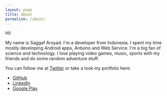 ```yaml
---
layout: page
title: About
permalink: /about/
---
```


Hi!

My name is Saggaf Arsyad. I'm a developer from Indonesia. I spent my time mostly developing Android apps, Arduino and Web Service. I'm a big fan of science and technology. I love playing video games, music, sports with my friends and do some random adventure stuff.

You can follow me at [Twitter](twitter.com/sagggafarsyad) or take a look my portfolio here:  
- [GitHub](github.com/saggafarsyad)  
- [LinkedIn](https://id.linkedin.com/in/saggafarsyad)  
- [Google Play](https://play.google.com/store/apps/developer?id=area54labs)  



